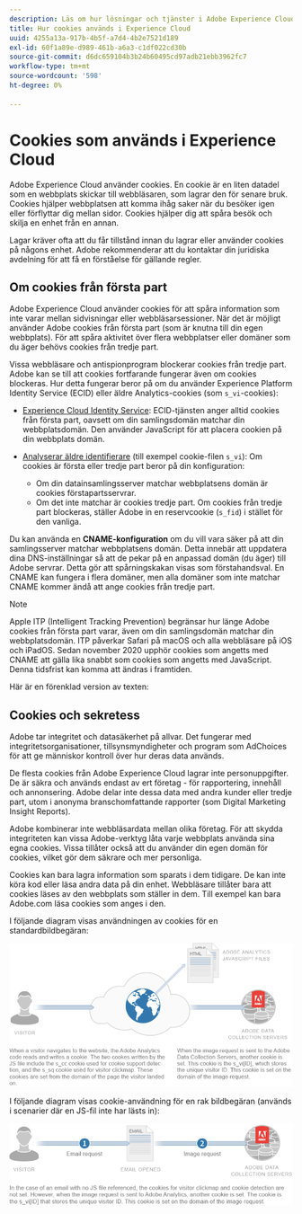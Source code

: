 ```yaml
---
description: Läs om hur lösningar och tjänster i Adobe Experience Cloud använder cookies.
title: Hur cookies används i Experience Cloud
uuid: 4255a13a-917b-4b5f-a7d4-4b2e7521d189
exl-id: 60f1a89e-d989-461b-a6a3-c1df022cd30b
source-git-commit: d6dc659104b3b24b60495cd97adb21ebb3962fc7
workflow-type: tm+mt
source-wordcount: '598'
ht-degree: 0%

---
```


# Cookies som används i Experience Cloud

Adobe Experience Cloud använder cookies. En cookie är en liten datadel som en webbplats skickar till webbläsaren, som lagrar den för senare bruk. Cookies hjälper webbplatsen att komma ihåg saker när du besöker igen eller förflyttar dig mellan sidor. Cookies hjälper dig att spåra besök och skilja en enhet från en annan.

Lagar kräver ofta att du får tillstånd innan du lagrar eller använder cookies på någons enhet. Adobe rekommenderar att du kontaktar din juridiska avdelning för att få en förståelse för gällande regler.

## Om cookies från första part

Adobe Experience Cloud använder cookies för att spåra information som inte varar mellan sidvisningar eller webbläsarsessioner. När det är möjligt använder Adobe cookies från första part (som är knutna till din egen webbplats). För att spåra aktivitet över flera webbplatser eller domäner som du äger behövs cookies från tredje part.

Vissa webbläsare och antispionprogram blockerar cookies från tredje part. Adobe kan se till att cookies fortfarande fungerar även om cookies blockeras. Hur detta fungerar beror på om du använder Experience Platform Identity Service (ECID) eller äldre Analytics-cookies (som `s_vi`-cookies):

* [Experience Cloud Identity Service](https://experienceleague.adobe.com/sv/docs/id-service/using/intro/overview): ECID-tjänsten anger alltid cookies från första part, oavsett om din samlingsdomän matchar din webbplatsdomän. Den använder JavaScript för att placera cookien på din webbplats domän.

* [Analyserar äldre identifierare](analytics.md) (till exempel cookie-filen `s_vi`): Om cookies är första eller tredje part beror på din konfiguration:

   * Om din datainsamlingsserver matchar webbplatsens domän är cookies förstapartsservrar.
   * Om det inte matchar är cookies tredje part. Om cookies från tredje part blockeras, ställer Adobe in en reservcookie (`s_fid`) i stället för den vanliga.

Du kan använda en **CNAME-konfiguration** om du vill vara säker på att din samlingsserver matchar webbplatsens domän. Detta innebär att uppdatera dina DNS-inställningar så att de pekar på en anpassad domän (du äger) till Adobe servrar. Detta gör att spårningskakan visas som förstahandsval. En CNAME kan fungera i flera domäner, men alla domäner som inte matchar CNAME kommer ändå att ange cookies från tredje part.

>[!NOTE]
>
>Apple ITP (Intelligent Tracking Prevention) begränsar hur länge Adobe cookies från första part varar, även om din samlingsdomän matchar din webbplatsdomän. ITP påverkar Safari på macOS och alla webbläsare på iOS och iPadOS. Sedan november 2020 upphör cookies som angetts med CNAME att gälla lika snabbt som cookies som angetts med JavaScript. Denna tidsfrist kan komma att ändras i framtiden.

Här är en förenklad version av texten:

## Cookies och sekretess

Adobe tar integritet och datasäkerhet på allvar. Det fungerar med integritetsorganisationer, tillsynsmyndigheter och program som AdChoices för att ge människor kontroll över hur deras data används.

De flesta cookies från Adobe Experience Cloud lagrar inte personuppgifter. De är säkra och används endast av ert företag - för rapportering, innehåll och annonsering. Adobe delar inte dessa data med andra kunder eller tredje part, utom i anonyma branschomfattande rapporter (som Digital Marketing Insight Reports).

Adobe kombinerar inte webbläsardata mellan olika företag. För att skydda integriteten kan vissa Adobe-verktyg låta varje webbplats använda sina egna cookies. Vissa tillåter också att du använder din egen domän för cookies, vilket gör dem säkrare och mer personliga.

Cookies kan bara lagra information som sparats i dem tidigare. De kan inte köra kod eller läsa andra data på din enhet. Webbläsare tillåter bara att cookies läses av den webbplats som ställer in dem. Till exempel kan bara Adobe.com läsa cookies som anges i den.

I följande diagram visas användningen av cookies för en standardbildbegäran:

![Cookie-användning för en standardbildbegäran](assets/CookiesProcessGraphic-01.png)

I följande diagram visas cookie-användning för en rak bildbegäran (används i scenarier där en JS-fil inte har lästs in):

![Cookie-användning för en begäran om rak bild](assets/CookiesProcessGraphic2.png)

